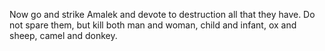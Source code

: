 Now go and strike Amalek and devote to destruction all that they have. Do not spare them, but kill both man and woman, child and infant, ox and sheep, camel and donkey.
